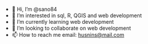 - 👋 Hi, I’m @sano84
- 👀 I’m interested in sql, R, QGIS and web development
- 🌱 I’m currently learning web development
- 💞️ I’m looking to collaborate on web development
- 📫 How to reach me email: husnins@mail.com

<!---
sano84/sano84 is a ✨ special ✨ repository because its `README.md` (this file) appears on your GitHub profile.
You can click the Preview link to take a look at your changes.
--->
